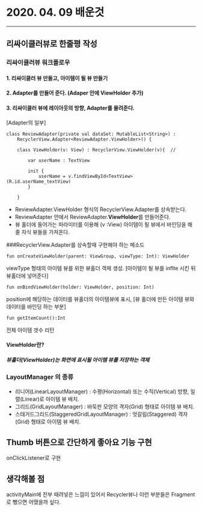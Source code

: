 # 2020. 04. 09 배운것
* * *
## **리싸이클러뷰로 한줄평 작성**
### 리싸이클러뷰 워크플로우
  
####     1. 리싸이클러 뷰 만들고, 아이템이 될 뷰 만들기
####     2. Adapter를 만들어 준다. (Adaper 안에 ViewHolder 추가)
####     3. 리싸이클러 뷰에 레이아웃의 방향, Adapter를 물려준다.
  
[Adapter의 일부]
```
class ReviewAdapter(private val dataSet: MutableList<String>) :
    RecyclerView.Adapter<ReviewAdapter.ViewHolder>() { 
     
    class ViewHolder(v: View) : RecyclerView.ViewHolder(v){  //

        var userName : TextView

        init {
            userName = v.findViewById<TextView>(R.id.userName_textView)
        }

    }
```

* ReviewAdapter.ViewHolder 형식의 RecyclerView.Adapter를 상속받는다.
* ReviewAdapter 안에서 ReviewAdapter.**ViewHolder**를 만들어준다.
* 뷰 홀더에 들어가는 파라미터를 이용해 (v :View) 아이템이 될 뷰에서 바인딩을 해줄 자식 뷰들을 가져온다.



###RecyclerView.Adapter를 상속할때 구현해야 하는 메소드

```
fun onCreateViewHolder(parent: ViewGroup, viewType: Int): ViewHolder
```
viewType 형태의 아이템 뷰를 위한 뷰홀더 객체 생성. [아이템이 될 뷰를 inflte 시킨 뒤 뷰홀더에 넣어준다]


```
fun onBindViewHolder(holder: ViewHolder, position: Int)
```
position에 해당하는 데이터를 뷰홀더의 아이템뷰에 표시, [뷰 홀더에 만든 아이템 뷰와 데이터를 바인딩 하는 부분]


```
fun getItemCount():Int
```
전체 아이템 갯수 리턴




#### **ViewHolder란?** 
##### __뷰홀더(ViewHolder)는 화면에 표시될 아이템 뷰를 저장하는 객체__




### LayoutManager 의 종류
- 리니어(LinearLayoutManager) : 수평(Horizontal) 또는 수직(Vertical) 방향, 일렬(Linear)로 아이템 뷰 배치.
- 그리드(GridLayoutManager) : 바둑판 모양의 격자(Grid) 형태로 아이템 뷰 배치.
- 스태거드그리드(StaggeredGridLayoutManager) : 엇갈림(Staggered) 격자(Grid) 형태로 아이템 뷰 배치.


## Thumb 버튼으로 간단하게 좋아요 기능 구현
onClickListener로 구현


## 생각해볼 점
activityMain에 전부 때려넣은 느낌이 있어서 
Recycler뷰나 이런 부분들은 Fragment로 뺐으면 어땠을까 싶다.
